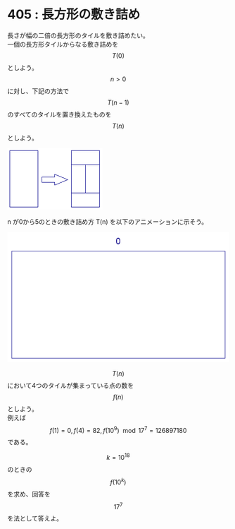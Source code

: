 # 405 : 長方形の敷き詰め

長さが幅の二倍の長方形のタイルを敷き詰めたい。  
一個の長方形タイルからなる敷き詰めを$$T(0)$$としよう。  
$$n > 0$$に対し、下記の方法で$$T(n-1)$$のすべてのタイルを置き換えたものを$$T(n)$$としよう。

![](../../.gitbook/assets/image%20%2816%29.png)

n が0から5のときの敷き詰め方 T\(n\) を以下のアニメーションに示そう。

![](../../.gitbook/assets/p405_tile2.gif)

$$T(n)$$において4つのタイルが集まっている点の数を$$f(n)$$としよう。  
例えば$$f(1) = 0, f(4) = 82, f(10^9) \mod 17^7 = 126897180$$である。

$$k = 10^{18}$$のときの$$f(10^k)$$を求め、回答を$$17^7$$を法として答えよ。

